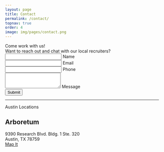 ```yaml
---
layout: page
title: Contact
permalink: /contact/
topnav: true
order: 4
image: img/pages/contact.png
---
```

<div class="mdl-grid">
  <div class="mdl-cell mdl-cell--12-col">
      <div class="mdl-typography--display-1">Come work with us!</div>
      <div class="mdl-typography--subhead mdl-color-text--grey-400">Want to reach out and chat with our local recruiters?</div>
  </div>
</div>
<form action="https://docs.google.com/a/pixelpraise.com/forms/d/1I0Z4hhAkNU1deaDaMxMNGsSqa3oHH-9biQXJ1KjBS4o/formResponse?embedded=true" method="POST" id="ss-form" target="_self" onsubmit="">
  <div class="mdl-grid">
    <div class="mdl-textfield mdl-js-textfield mdl-textfield--floating-label mdl-cell mdl-cell--12-col">
      <input class="mdl-textfield__input" type="text" name="entry.647621745" value=""  id="entry_647621745" dir="auto" aria-label="Name" aria-required="true" required="" title="">
      <label class="mdl-textfield__label" for="entry_647621745">Name</label>
    </div>
  </div>
  <div class="mdl-grid">
  <div class="mdl-textfield mdl-js-textfield mdl-textfield--floating-label mdl-cell mdl-cell--12-col">
    <input class="mdl-textfield__input" type="text" name="entry.569434924" value="" id="entry_569434924" dir="auto" aria-label="Email" aria-required="true" required="" title="">
    <label class="mdl-textfield__label" for="entry_569434924">Email</label>
  </div>
  </div>
  <div class="mdl-grid">
    <div class="mdl-textfield mdl-js-textfield mdl-textfield--floating-label mdl-cell mdl-cell--12-col">
      <input class="mdl-textfield__input" type="text" name="entry.238629768" value="" id="entry_238629768" dir="auto" aria-label="Phone" title="">
      <label class="mdl-textfield__label" for="entry_647621745">Phone</label>
    </div>
  </div>
  <div class="mdl-grid">
    <div class="mdl-textfield mdl-js-textfield mdl-textfield--floating-label mdl-cell mdl-cell--12-col">
      <textarea name="entry.1181396013" rows="3" cols="0" class="mdl-textfield__input" id="entry_1181396013" dir="auto" aria-label="Message  "></textarea>
      <label class="mdl-textfield__label" for="entry_1181396013">Message</label>
    </div>
  </div>
  <input type="hidden" name="draftResponse" value="[,,&quot;5129308197887933848&quot;]
  ">
  <input type="hidden" name="pageHistory" value="0">
  <input type="hidden" name="fvv" value="0">
  <input type="hidden" name="fbzx" value="5129308197887933848">
  <div class="mdl-grid">
    <div class="mdl-cell mdl-cell--12-col">
      <input type="submit" name="submit" value="Submit" id="ss-submit" class="mdl-button mdl-js-button mdl-button--raised mdl-js-ripple-effect mdl-button--accent">
    </div>
  </div>
</form>
<hr>


<div class="mdl-grid">
  <div class="mdl-cell mdl-cell--12-col">
      <div class="mdl-typography--title">Austin Locations</div>
  </div>

  <div class="mdl-cell mdl-cell--12-col">
    <div class="demo-card-wide mdl-card mdl-shadow--2dp">
      <div class="mdl-card__title" style="background:url('{{site.baseurl}}/img/pages/contact.jpg')">
        <h2 class="mdl-card__title-text mdl-color-text--grey-600">Arboretum</h2>
      </div>
      <div class="mdl-card__supporting-text">
        <div class="mdl-typography--title">9390 Research Blvd. Bldg. 1 Ste. 320</div>
        <div class="mdl-typography--subhead">Austin, TX 78759</div>
      </div>
      <div class="mdl-card__actions mdl-card--border">
        <a href="https://www.google.com/maps/place/9390+Research+Blvd,+Austin,+TX+78759,+USA/@30.3833122,-97.7434478,17z/data=!3m1!4b1!4m2!3m1!1s0x8644cb78c2a5dce3:0x58d454c01d6b3bbc" target="_blank" class="mdl-button mdl-button--colored mdl-js-button mdl-js-ripple-effect">
          Map It
        </a>
      </div>
    </div>
  </div>
</div>
